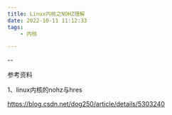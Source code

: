 ```yaml
---
title: Linux内核之NOHZ理解
date: 2022-10-11 11:12:33
tags:
	- 内核

---
```


--



参考资料

1、linux内核的nohz与hres

https://blog.csdn.net/dog250/article/details/5303240